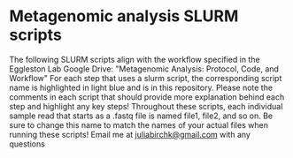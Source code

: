 # Metagenomic analysis SLURM scripts
The following SLURM scripts align with the workflow specified in the Eggleston Lab Google Drive: "Metagenomic Analysis: Protocol, Code, and Workflow"
For each step that uses a slurm script, the corresponding script name is highlighted in light blue and is in this repository.
Please note the comments in each script that should provide more explanation behind each step and highlight any key steps!
Throughout these scripts, each individual sample read that starts as a .fastq file is named file1, file2, and so on. Be sure to change this name to match the names of your actual files when running these scripts!
Email me at juliabirchk@gmail.com with any questions
